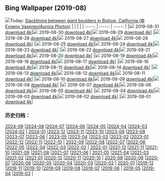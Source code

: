 ## Bing Wallpaper (2019-08)
![](http://cn.bing.com/th?id=OHR.Slackers_EN-US7258381769_UHD.jpg&w=1000)Today: [Slacklining between giant boulders in Bishop, California (© Evgeny Vasenev/Aurora Photos)](http://cn.bing.com/th?id=OHR.Slackers_EN-US7258381769_UHD.jpg)
|      |      |      |
| :----: | :----: | :----: |
|![](http://cn.bing.com/th?id=OHR.Slackers_EN-US7258381769_UHD.jpg&pid=hp&w=384&h=216&rs=1&c=4) 2019-08-31 [download 4k](http://cn.bing.com/th?id=OHR.Slackers_EN-US7258381769_UHD.jpg)|![](http://cn.bing.com/th?id=OHR.HardeeCoFair_EN-US1477332511_UHD.jpg&pid=hp&w=384&h=216&rs=1&c=4) 2019-08-30 [download 4k](http://cn.bing.com/th?id=OHR.HardeeCoFair_EN-US1477332511_UHD.jpg)|![](http://cn.bing.com/th?id=OHR.AsburyParkNJ_EN-US1396213899_UHD.jpg&pid=hp&w=384&h=216&rs=1&c=4) 2019-08-29 [download 4k](http://cn.bing.com/th?id=OHR.AsburyParkNJ_EN-US1396213899_UHD.jpg)|
|![](http://cn.bing.com/th?id=OHR.CorsiniGardens_EN-US7010199576_UHD.jpg&pid=hp&w=384&h=216&rs=1&c=4) 2019-08-28 [download 4k](http://cn.bing.com/th?id=OHR.CorsiniGardens_EN-US7010199576_UHD.jpg)|![](http://cn.bing.com/th?id=OHR.Krakatoa_EN-US6936534566_UHD.jpg&pid=hp&w=384&h=216&rs=1&c=4) 2019-08-27 [download 4k](http://cn.bing.com/th?id=OHR.Krakatoa_EN-US6936534566_UHD.jpg)|![](http://cn.bing.com/th?id=OHR.InteriorRoyalAlbertHall_EN-US6870096316_UHD.jpg&pid=hp&w=384&h=216&rs=1&c=4) 2019-08-26 [download 4k](http://cn.bing.com/th?id=OHR.InteriorRoyalAlbertHall_EN-US6870096316_UHD.jpg)|
|![](http://cn.bing.com/th?id=OHR.BlackRockCity_EN-US6804847775_UHD.jpg&pid=hp&w=384&h=216&rs=1&c=4) 2019-08-25 [download 4k](http://cn.bing.com/th?id=OHR.BlackRockCity_EN-US6804847775_UHD.jpg)|![](http://cn.bing.com/th?id=OHR.AugustBears_EN-US6742425682_UHD.jpg&pid=hp&w=384&h=216&rs=1&c=4) 2019-08-24 [download 4k](http://cn.bing.com/th?id=OHR.AugustBears_EN-US6742425682_UHD.jpg)|![](http://cn.bing.com/th?id=OHR.FarmlandLandscape_EN-US6661316442_UHD.jpg&pid=hp&w=384&h=216&rs=1&c=4) 2019-08-23 [download 4k](http://cn.bing.com/th?id=OHR.FarmlandLandscape_EN-US6661316442_UHD.jpg)|
|![](http://cn.bing.com/th?id=OHR.DubaiFountain_EN-US6547955834_UHD.jpg&pid=hp&w=384&h=216&rs=1&c=4) 2019-08-22 [download 4k](http://cn.bing.com/th?id=OHR.DubaiFountain_EN-US6547955834_UHD.jpg)|![](http://cn.bing.com/th?id=OHR.MaraRiverCrossing_EN-US6477868211_UHD.jpg&pid=hp&w=384&h=216&rs=1&c=4) 2019-08-21 [download 4k](http://cn.bing.com/th?id=OHR.MaraRiverCrossing_EN-US6477868211_UHD.jpg)|![](http://cn.bing.com/th?id=OHR.FinlandCamping_EN-US6396254825_UHD.jpg&pid=hp&w=384&h=216&rs=1&c=4) 2019-08-20 [download 4k](http://cn.bing.com/th?id=OHR.FinlandCamping_EN-US6396254825_UHD.jpg)|
|![](http://cn.bing.com/th?id=OHR.ReplicaFlyer_EN-US6328727049_UHD.jpg&pid=hp&w=384&h=216&rs=1&c=4) 2019-08-19 [download 4k](http://cn.bing.com/th?id=OHR.ReplicaFlyer_EN-US6328727049_UHD.jpg)|![](http://cn.bing.com/th?id=OHR.LecadaPalmeira_EN-US6234062305_UHD.jpg&pid=hp&w=384&h=216&rs=1&c=4) 2019-08-18 [download 4k](http://cn.bing.com/th?id=OHR.LecadaPalmeira_EN-US6234062305_UHD.jpg)|![](http://cn.bing.com/th?id=OHR.DrinkingNectar_EN-US6159843557_UHD.jpg&pid=hp&w=384&h=216&rs=1&c=4) 2019-08-17 [download 4k](http://cn.bing.com/th?id=OHR.DrinkingNectar_EN-US6159843557_UHD.jpg)|
|![](http://cn.bing.com/th?id=OHR.GoldRushYukon_EN-US6083758123_UHD.jpg&pid=hp&w=384&h=216&rs=1&c=4) 2019-08-16 [download 4k](http://cn.bing.com/th?id=OHR.GoldRushYukon_EN-US6083758123_UHD.jpg)|![](http://cn.bing.com/th?id=OHR.SmogenSweden_EN-US5956786671_UHD.jpg&pid=hp&w=384&h=216&rs=1&c=4) 2019-08-15 [download 4k](http://cn.bing.com/th?id=OHR.SmogenSweden_EN-US5956786671_UHD.jpg)|![](http://cn.bing.com/th?id=OHR.HornedAnole_EN-US5022096617_UHD.jpg&pid=hp&w=384&h=216&rs=1&c=4) 2019-08-14 [download 4k](http://cn.bing.com/th?id=OHR.HornedAnole_EN-US5022096617_UHD.jpg)|
|![](http://cn.bing.com/th?id=OHR.MartianSouthPole_EN-US4958659135_UHD.jpg&pid=hp&w=384&h=216&rs=1&c=4) 2019-08-13 [download 4k](http://cn.bing.com/th?id=OHR.MartianSouthPole_EN-US4958659135_UHD.jpg)|![](http://cn.bing.com/th?id=OHR.AmboseliHerd_EN-US4906595421_UHD.jpg&pid=hp&w=384&h=216&rs=1&c=4) 2019-08-12 [download 4k](http://cn.bing.com/th?id=OHR.AmboseliHerd_EN-US4906595421_UHD.jpg)|![](http://cn.bing.com/th?id=OHR.TRNPThunderstorm_EN-US4842762953_UHD.jpg&pid=hp&w=384&h=216&rs=1&c=4) 2019-08-11 [download 4k](http://cn.bing.com/th?id=OHR.TRNPThunderstorm_EN-US4842762953_UHD.jpg)|
|![](http://cn.bing.com/th?id=OHR.TrianaBridge_EN-US4751746620_UHD.jpg&pid=hp&w=384&h=216&rs=1&c=4) 2019-08-10 [download 4k](http://cn.bing.com/th?id=OHR.TrianaBridge_EN-US4751746620_UHD.jpg)|![](http://cn.bing.com/th?id=OHR.GroveandSkywalk_EN-US4583301548_UHD.jpg&pid=hp&w=384&h=216&rs=1&c=4) 2019-08-09 [download 4k](http://cn.bing.com/th?id=OHR.GroveandSkywalk_EN-US4583301548_UHD.jpg)|![](http://cn.bing.com/th?id=OHR.LinyantiLeopard_EN-US4417191333_UHD.jpg&pid=hp&w=384&h=216&rs=1&c=4) 2019-08-08 [download 4k](http://cn.bing.com/th?id=OHR.LinyantiLeopard_EN-US4417191333_UHD.jpg)|
|![](http://cn.bing.com/th?id=OHR.NubbleLight_EN-US4307721919_UHD.jpg&pid=hp&w=384&h=216&rs=1&c=4) 2019-08-07 [download 4k](http://cn.bing.com/th?id=OHR.NubbleLight_EN-US4307721919_UHD.jpg)|![](http://cn.bing.com/th?id=OHR.WhiteStorksNest_EN-US4226802291_UHD.jpg&pid=hp&w=384&h=216&rs=1&c=4) 2019-08-06 [download 4k](http://cn.bing.com/th?id=OHR.WhiteStorksNest_EN-US4226802291_UHD.jpg)|![](http://cn.bing.com/th?id=OHR.ApostleIslands_EN-US4124601738_UHD.jpg&pid=hp&w=384&h=216&rs=1&c=4) 2019-08-05 [download 4k](http://cn.bing.com/th?id=OHR.ApostleIslands_EN-US4124601738_UHD.jpg)|
|![](http://cn.bing.com/th?id=OHR.SwiftFox_EN-US3962578167_UHD.jpg&pid=hp&w=384&h=216&rs=1&c=4) 2019-08-04 [download 4k](http://cn.bing.com/th?id=OHR.SwiftFox_EN-US3962578167_UHD.jpg)|![](http://cn.bing.com/th?id=OHR.HumpbackSanctuary_EN-US3889583699_UHD.jpg&pid=hp&w=384&h=216&rs=1&c=4) 2019-08-03 [download 4k](http://cn.bing.com/th?id=OHR.HumpbackSanctuary_EN-US3889583699_UHD.jpg)|![](http://cn.bing.com/th?id=OHR.WMAerial_EN-US3723194276_UHD.jpg&pid=hp&w=384&h=216&rs=1&c=4) 2019-08-02 [download 4k](http://cn.bing.com/th?id=OHR.WMAerial_EN-US3723194276_UHD.jpg)|
|![](http://cn.bing.com/th?id=OHR.LavaFlows_EN-US3642057889_UHD.jpg&pid=hp&w=384&h=216&rs=1&c=4) 2019-08-01 [download 4k](http://cn.bing.com/th?id=OHR.LavaFlows_EN-US3642057889_UHD.jpg)|
### 历史归档：
[2024-09](/picture/2024-09/) |[2024-08](/picture/2024-08/) |[2024-07](/picture/2024-07/) |[2024-06](/picture/2024-06/) |[2024-05](/picture/2024-05/) |[2024-04](/picture/2024-04/) |[2024-03](/picture/2024-03/) |[2024-02](/picture/2024-02/) |
[2024-01](/picture/2024-01/) |[2023-12](/picture/2023-12/) |[2023-11](/picture/2023-11/) |[2023-10](/picture/2023-10/) |[2023-09](/picture/2023-09/) |[2023-08](/picture/2023-08/) |[2023-07](/picture/2023-07/) |[2023-06](/picture/2023-06/) |
[2023-05](/picture/2023-05/) |[2023-04](/picture/2023-04/) |[2023-03](/picture/2023-03/) |[2023-02](/picture/2023-02/) |[2023-01](/picture/2023-01/) |[2022-12](/picture/2022-12/) |[2022-11](/picture/2022-11/) |[2022-10](/picture/2022-10/) |
[2022-09](/picture/2022-09/) |[2022-08](/picture/2022-08/) |[2022-07](/picture/2022-07/) |[2022-06](/picture/2022-06/) |[2022-05](/picture/2022-05/) |[2022-04](/picture/2022-04/) |[2022-03](/picture/2022-03/) |[2022-02](/picture/2022-02/) |
[2022-01](/picture/2022-01/) |[2021-12](/picture/2021-12/) |[2021-11](/picture/2021-11/) |[2021-10](/picture/2021-10/) |[2021-09](/picture/2021-09/) |[2021-08](/picture/2021-08/) |[2021-07](/picture/2021-07/) |[2021-06](/picture/2021-06/) |
[2021-05](/picture/2021-05/) |[2021-04](/picture/2021-04/) |[2021-03](/picture/2021-03/) |[2021-02](/picture/2021-02/) |[2021-01](/picture/2021-01/) |[2020-12](/picture/2020-12/) |[2020-11](/picture/2020-11/) |[2020-10](/picture/2020-10/) |
[2020-09](/picture/2020-09/) |[2020-08](/picture/2020-08/) |[2020-07](/picture/2020-07/) |[2020-06](/picture/2020-06/) |[2020-05](/picture/2020-05/) |[2020-04](/picture/2020-04/) |[2020-03](/picture/2020-03/) |[2020-02](/picture/2020-02/) |
[2020-01](/picture/2020-01/) |[2019-12](/picture/2019-12/) |[2019-11](/picture/2019-11/) |[2019-10](/picture/2019-10/) |[2019-09](/picture/2019-09/) |[2019-08](/picture/2019-08/) |[2019-07](/picture/2019-07/) |[2019-06](/picture/2019-06/) |
[2019-05](/picture/2019-05/) |[2019-04](/picture/2019-04/) |[2019-03](/picture/2019-03/) |
